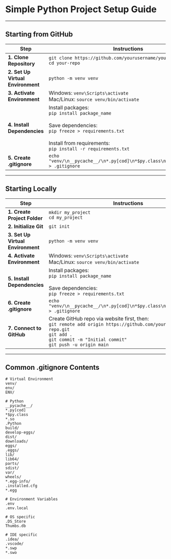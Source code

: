 # Simple Python Project Setup Guide

***
## Starting from GitHub

| Step | Instructions |
|------|-------------|
| **1. Clone Repository** | `git clone https://github.com/yourusername/your-repo.git`<br>`cd your-repo` |
| **2. Set Up Virtual Environment** | `python -m venv venv` |
| **3. Activate Environment** | Windows: `venv\Scripts\activate`<br>Mac/Linux: `source venv/bin/activate` |
| **4. Install Dependencies** | Install packages:<br>`pip install package_name`<br><br>Save dependencies:<br>`pip freeze > requirements.txt`<br><br>Install from requirements:<br>`pip install -r requirements.txt` |
| **5. Create .gitignore** | `echo "venv/\n__pycache__/\n*.py[cod]\n*$py.class\n.env\n.DS_Store" > .gitignore` |

***
## Starting Locally

| Step | Instructions |
|------|-------------|
| **1. Create Project Folder** | `mkdir my_project`<br>`cd my_project` |
| **2. Initialize Git** | `git init` |
| **3. Set Up Virtual Environment** | `python -m venv venv` |
| **4. Activate Environment** | Windows: `venv\Scripts\activate`<br>Mac/Linux: `source venv/bin/activate` |
| **5. Install Dependencies** | Install packages:<br>`pip install package_name`<br><br>Save dependencies:<br>`pip freeze > requirements.txt` |
| **6. Create .gitignore** | `echo "venv/\n__pycache__/\n*.py[cod]\n*$py.class\n.env\n.DS_Store" > .gitignore` |
| **7. Connect to GitHub** | Create GitHub repo via website first, then:<br>`git remote add origin https://github.com/yourusername/your-repo.git`<br>`git add .`<br>`git commit -m "Initial commit"`<br>`git push -u origin main` |

***
## Common .gitignore Contents

```
# Virtual Environment
venv/
env/
ENV/

# Python
__pycache__/
*.py[cod]
*$py.class
*.so
.Python
build/
develop-eggs/
dist/
downloads/
eggs/
.eggs/
lib/
lib64/
parts/
sdist/
var/
wheels/
*.egg-info/
.installed.cfg
*.egg

# Environment Variables
.env
.env.local

# OS specific
.DS_Store
Thumbs.db

# IDE specific
.idea/
.vscode/
*.swp
*.swo
```


